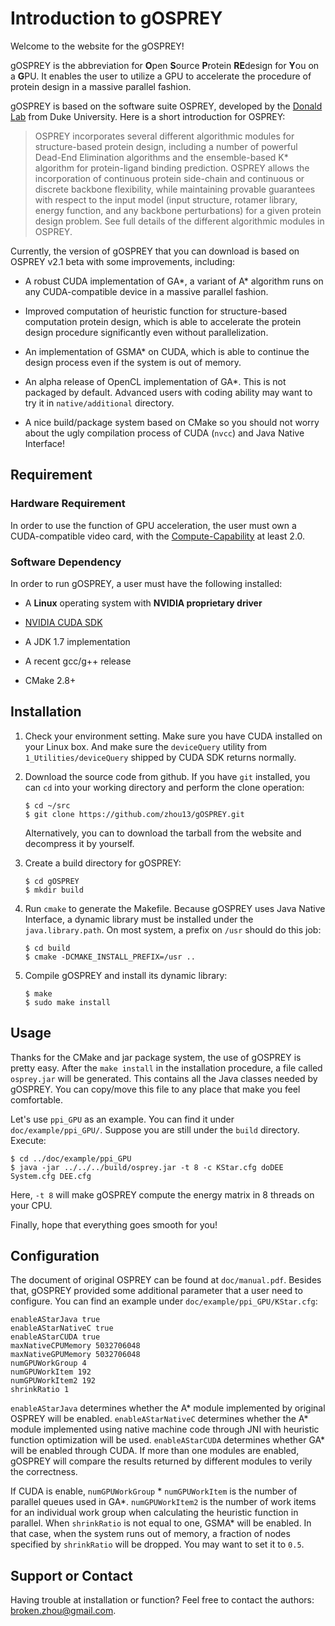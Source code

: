 Introduction to gOSPREY
=======================
Welcome to the website for the gOSPREY!

gOSPREY is the abbreviation for <strong>O</strong>pen <strong>S</strong>ource
<strong>P</strong>rotein <strong>RE</strong>design for <strong>Y</strong>ou on a
<strong>G</strong>PU.  It enables the user to utilize a GPU to accelerate the
procedure of protein design in a massive parallel fashion.

gOSPREY is based on the software suite OSPREY, developed by the [Donald
Lab](http://www.cs.duke.edu/donaldlab/osprey.php) from Duke University.  Here is
a short introduction for OSPREY:

> OSPREY incorporates several different algorithmic modules for structure-based
> protein design, including a number of powerful Dead-End Elimination algorithms
> and the ensemble-based K\* algorithm for protein-ligand binding prediction.
> OSPREY allows the incorporation of continuous protein side-chain and
> continuous or discrete backbone flexibility, while maintaining provable
> guarantees with respect to the input model (input structure, rotamer library,
> energy function, and any backbone perturbations) for a given protein design
> problem. See full details of the different algorithmic modules in OSPREY.

Currently, the version of gOSPREY that you can download is based on OSPREY v2.1
beta with some improvements, including:

* A robust CUDA implementation of GA\*, a variant of A\* algorithm runs on any
  CUDA-compatible device in a massive parallel fashion.

* Improved computation of heuristic function for structure-based computation
  protein design, which is able to accelerate the protein design procedure
  significantly even without parallelization.

* An implementation of GSMA\* on CUDA, which is able to continue the design
  process even if the system is out of memory.

* An alpha release of OpenCL implementation of GA\*.  This is not packaged by
  default.  Advanced users with coding ability may want to try it in
  `native/additional` directory.

* A nice build/package system based on CMake so you should not worry about the
  ugly compilation process of CUDA (`nvcc`) and Java Native Interface!

Requirement
-----------

### Hardware Requirement
In order to use the function of GPU acceleration, the user must own a
CUDA-compatible video card, with the
[Compute-Capability](http://docs.nvidia.com/cuda/cuda-c-programming-guide/) at
least 2.0.

### Software Dependency
In order to run gOSPREY, a user must have the following installed:

*  A **Linux** operating system with **NVIDIA proprietary driver**

*  [NVIDIA CUDA SDK](http://developer.nvidia.com/cuda)

*  A JDK 1.7 implementation

*  A recent gcc/g++ release

*  CMake 2.8+

Installation
------------
1.  Check your environment setting.  Make sure you have CUDA installed on your
    Linux box.  And make sure the `deviceQuery` utility from
    `1_Utilities/deviceQuery` shipped by CUDA SDK returns normally.

2.  Download the source code from github.  If you have `git` installed, you can
    `cd` into your working directory and perform the clone operation:

        $ cd ~/src
        $ git clone https://github.com/zhou13/gOSPREY.git

    Alternatively, you can to download the tarball from the website and decompress
    it by yourself.

3.  Create a build directory for gOSPREY:

        $ cd gOSPREY
        $ mkdir build

4.  Run `cmake` to generate the Makefile.  Because gOSPREY uses Java Native
    Interface, a dynamic library must be installed under the
    `java.library.path`.  On most system, a prefix on `/usr` should do this job:

        $ cd build
        $ cmake -DCMAKE_INSTALL_PREFIX=/usr ..

5.  Compile gOSPREY and install its dynamic library:

        $ make
        $ sudo make install

Usage
-----
Thanks for the CMake and jar package system, the use of gOSPREY is pretty easy.
After the `make install` in the installation procedure, a file called
`osprey.jar` will be generated.  This contains all the Java classes needed by
gOSPREY.  You can copy/move this file to any place that make you feel
comfortable.

Let's use `ppi_GPU` as an example. You can find it under `doc/example/ppi_GPU/`.
Suppose you are still under the `build` directory.  Execute:

    $ cd ../doc/example/ppi_GPU
    $ java -jar ../../../build/osprey.jar -t 8 -c KStar.cfg doDEE System.cfg DEE.cfg

Here, `-t 8` will make gOSPREY compute the energy matrix in 8 threads on your CPU.

Finally, hope that everything goes smooth for you!

Configuration
-------------
The document of original OSPREY can be found at `doc/manual.pdf`.  Besides that,
gOSPREY provided some additional parameter that a user need to configure.  You
can find an example under `doc/example/ppi_GPU/KStar.cfg`:

    enableAStarJava true
    enableAStarNativeC true
    enableAStarCUDA true
    maxNativeCPUMemory 5032706048
    maxNativeGPUMemory 5032706048
    numGPUWorkGroup 4
    numGPUWorkItem 192
    numGPUWorkItem2 192
    shrinkRatio 1

`enableAStarJava` determines whether the A\* module implemented by original
OSPREY will be enabled.  `enableAStarNativeC` determines whether the A\*
module implemented using native machine code through JNI with heuristic function
optimization will be used.  `enableAStarCUDA` determines whether GA\* will be
enabled through CUDA.  If more than one modules are enabled, gOSPREY will
compare the results returned by different modules to verily the correctness.

If CUDA is enable, `numGPUWorkGroup` \* `numGPUWorkItem` is the number of
parallel queues used in GA\*.  `numGPUWorkItem2` is the number of work items for
an individual work group when calculating the heuristic function in parallel.
When `shrinkRatio` is not equal to one, GSMA\* will be enabled.  In that case,
when the system runs out of memory, a fraction of nodes specified by `shrinkRatio`
will be dropped.  You may want to set it to `0.5`.

Support or Contact
------------------
Having trouble at installation or function? Feel free to contact the authors:
broken.zhou@gmail.com.
